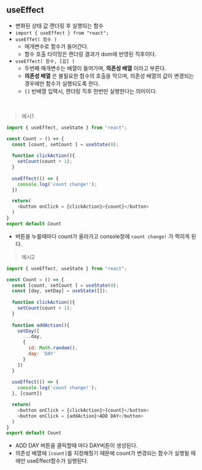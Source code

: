 ## useEffect
- 변화된 상태 값 랜더링 후 실행되는 함수
- ```import { useEffect } from "react"; ```
-  ```useEffet( 함수 ) ```
   - 매개변수로 함수가 들어간다. 
   - 함수 호출 타이밍은 랜더링 결과가 dom에 반영된 직후이다.
- ```useEffect( 함수, [값] )```
   - 두번째 매개변수는 배열이 들어가며, **의존성 배열** 이라고 부른다.
   - **의존성 배열** 은 불필요한 함수의 호출을 막으며, 의존성 배열의 값이 변경되는 경우에만 함수가 실행되도록 한다.
   - ```[]``` 빈배열 입력시, 랜더링 직후 한번만 실행한다는 의미이다.

<br>

> 예시1
```javascript
import { useEffect, useState } from "react";

const Count = () => {
  const [count, setCount ] = useState(0);
  
  function clickAction(){
    setCount(count + 1);
  }
  
  useEffect(() => {
    console.log('count change!');
  }) 

  return(
    <button onClick = {clickAction}>{count}</button>
  )
}
export default Count

```
- 버튼을 누를때마다 count가 올라가고 console창에 ```count change!``` 가 찍히게 된다.

> 예시2
```javascript
import { useEffect, useState } from "react";

const Count = () => {
  const [count, setCount ] = useState(0);
  const [day, setDay] = useState([]);
  
  function clickAction(){
    setCount(count + 1);
  }
  
  function addAction(){
    setDay([
      ...day,
      {
        id: Math.random(),
        day: 'DAY'
      }
    ])
  }
  
  useEffect(() => {
    console.log('count change!');
  }, [count]) 

  return(
    <button onClick = {clickAction}>{count}</button>
    <button onClick = {addAction}>ADD DAY</button>
  )
}
export default Count

```
- ADD DAY 버튼을 클릭할때 마다 DAY버튼이 생성된다.
- 의존성 배열에 ```[count]```를 지정해줬기 때문에 count가 변경되는 함수가 실행될 때에만 useEffect함수가 실행된다.

